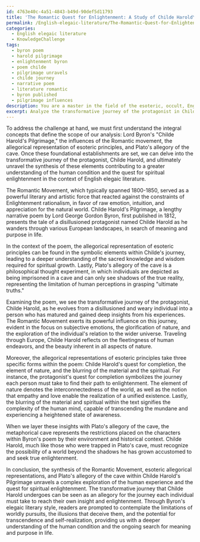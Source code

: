 ```yaml
---
id: 4763e40c-4a51-4843-b49d-90def5d11793
title: 'The Romantic Quest for Enlightenment: A Study of Childe Harold\''s Pilgrimage'
permalink: /English-elegaic-literature/The-Romantic-Quest-for-Enlightenment-A-Study-of-Childe-Harolds-Pilgrimage/
categories:
  - English elegaic literature
  - KnowledgeChallenge
tags:
  - byron poem
  - harold pilgrimage
  - enlightenment byron
  - poem childe
  - pilgrimage unravels
  - childe journey
  - narrative poem
  - literature romantic
  - byron published
  - pilgrimage influences
description: You are a master in the field of the esoteric, occult, English elegaic literature and Education. You are a writer of tests, challenges, textbooks and deep knowledge on English elegaic literature for initiates and students to gain deep insights and understanding from. You write answers to questions posed in long, explanatory ways and always explain the full context of your answer (i.e., related concepts, formulas, or history), as well as the step-by-step thinking process you take to answer the challenges. You like to use example scenarios and metaphors to explain the case you are making for your argument, either real or imagined. Summarize the key themes, ideas, and conclusions at the end.
excerpt: Analyze the transformative journey of the protagonist in Childe Harold's Pilgrimage by Lord Byron, discussing the influences of the romantic movement, allegorical representations of the esoteric principles, and the allegory of the cave as posited by Plato; and elucidate how the synthesis of these elements contributes to a greater understanding of the human condition and the quest for spiritual enlightenment in the context of English elegaic literature.
---
```

To address the challenge at hand, we must first understand the integral concepts that define the scope of our analysis: Lord Byron's "Childe Harold's Pilgrimage," the influences of the Romantic movement, the allegorical representation of esoteric principles, and Plato's allegory of the cave. Once these foundational establishments are set, we can delve into the transformative journey of the protagonist, Childe Harold, and ultimately unravel the synthesis of these elements contributing to a greater understanding of the human condition and the quest for spiritual enlightenment in the context of English elegaic literature.

The Romantic Movement, which typically spanned 1800-1850, served as a powerful literary and artistic force that reacted against the constraints of Enlightenment rationalism, in favor of raw emotion, intuition, and appreciation for the natural world. Childe Harold's Pilgrimage, a lengthy narrative poem by Lord George Gordon Byron, first published in 1812, presents the tale of a disillusioned protagonist named Childe Harold as he wanders through various European landscapes, in search of meaning and purpose in life.

In the context of the poem, the allegorical representation of esoteric principles can be found in the symbolic elements within Childe's journey, leading to a deeper understanding of the sacred knowledge and wisdom required for spiritual growth. Lastly, Plato's allegory of the cave is a philosophical thought experiment, in which individuals are depicted as being imprisoned in a cave and can only see shadows of the true reality, representing the limitation of human perceptions in grasping "ultimate truths."

Examining the poem, we see the transformative journey of the protagonist, Childe Harold, as he evolves from a disillusioned and weary individual into a person who has matured and gained deep insights from his experiences. The Romantic Movement exerts its powerful influence on this journey, evident in the focus on subjective emotions, the glorification of nature, and the exploration of the individual's relation to the wider universe. Traveling through Europe, Childe Harold reflects on the fleetingness of human endeavors, and the beauty inherent in all aspects of nature.

Moreover, the allegorical representations of esoteric principles take three specific forms within the poem: Childe Harold's quest for completion, the element of nature, and the blurring of the material and the spiritual. For instance, the protagonist's quest for completion symbolizes the journey each person must take to find their path to enlightenment. The element of nature denotes the interconnectedness of the world, as well as the notion that empathy and love enable the realization of a unified existence. Lastly, the blurring of the material and spiritual within the text signifies the complexity of the human mind, capable of transcending the mundane and experiencing a heightened state of awareness.

When we layer these insights with Plato's allegory of the cave, the metaphorical cave represents the restrictions placed on the characters within Byron's poem by their environment and historical context. Childe Harold, much like those who were trapped in Plato's cave, must recognize the possibility of a world beyond the shadows he has grown accustomed to and seek true enlightenment.

In conclusion, the synthesis of the Romantic Movement, esoteric allegorical representations, and Plato's allegory of the cave within Childe Harold's Pilgrimage unravels a complex exploration of the human experience and the quest for spiritual enlightenment. The transformative journey that Childe Harold undergoes can be seen as an allegory for the journey each individual must take to reach their own insight and enlightenment. Through Byron's elegaic literary style, readers are prompted to contemplate the limitations of worldly pursuits, the illusions that deceive them, and the potential for transcendence and self-realization, providing us with a deeper understanding of the human condition and the ongoing search for meaning and purpose in life.
